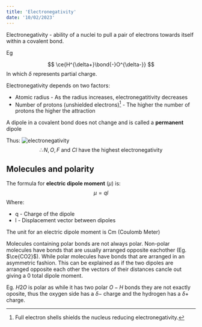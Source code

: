 ```yaml
---
title: 'Electronegativity'
date: '10/02/2023'
---
```


Electronegativity - ability of a nuclei to pull a pair of electrons towards itself within a covalent bond.

Eg

$$
\ce{H^{\delta+}\bond{-}O^{\delta-}}
$$
In which $\delta$ represents partial charge.

Electronegativity depends on two factors:
- Atomic radius - As the radius increases, electronegatitivity decreases
- Number of protons (unshielded electrons)[^1] - The higher the number of protons the higher the attraction

[^1]: Full electron shells shields the nucleus reducing electronegativity.

A dipole in a covalent bond does not change and is called a __permanent__ dipole

Thus:
![electronegativity](/img/chem/8.png)
$$
\therefore N,O, F \text{ and } Cl \text{ have the highest electronegativity}
$$

## Molecules and polarity


The formula for __electric dipole moment__ ($\mu$) is:
$$
\mu = ql
$$
Where:
- q - Charge of the dipole
- l - Displacement vector between dipoles 

The unit for an electric dipole moment is Cm (Coulomb Meter)

Molecules containing polar bonds are not always polar. Non-polar molecules have bonds that are usually arranged opposite eachother (Eg. $\ce{CO2}$). While polar molecules have bonds that are arranged in an asymmetric fashion. This can be explained as if the two dipoles are arranged opposite each other the vectors of their distances cancle out giving a 0 total dipole moment.

Eg. $H2O$ is polar as while it has two polar $O-H$ bonds they are not exactly oposite, thus the oxygen side has a $\delta-$ charge and the hydrogen has a $\delta+$ charge.

